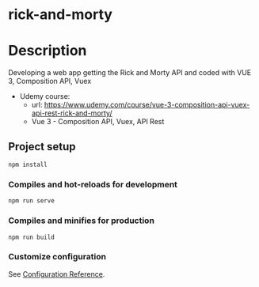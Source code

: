 # rick-and-morty

# Description 

Developing a web app getting the Rick and Morty API and coded with VUE 3, Composition API, Vuex
- Udemy course: 
    - url: https://www.udemy.com/course/vue-3-composition-api-vuex-api-rest-rick-and-morty/
    - Vue 3 - Composition API, Vuex, API Rest

## Project setup
```
npm install
```

### Compiles and hot-reloads for development
```
npm run serve
```

### Compiles and minifies for production
```
npm run build
```

### Customize configuration
See [Configuration Reference](https://cli.vuejs.org/config/).
